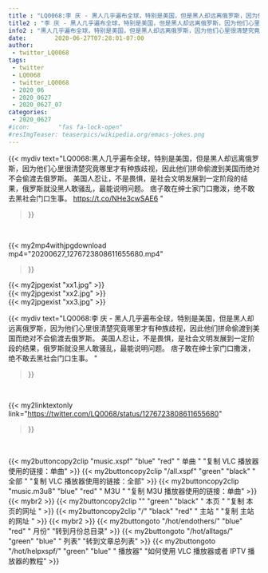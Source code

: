 ```yaml
---
title : "LQ0068:李 庆 - 黑人几乎遍布全球，特别是美国，但是黑人却远离俄罗斯，因为他们心里很清楚究竟哪里才有种族歧视，因此他们拼命偷渡到美国而绝对不会偷渡去俄罗斯。 美国人忍让，不是畏惧，是社会文明发展到一定阶段的结果，俄罗斯就没黑人敢骚乱，最能说明问题。 痞子敢在绅士家门口撒泼，绝不敢去黑社会门口生事。 "
title2 : "李 庆 - 黑人几乎遍布全球，特别是美国，但是黑人却远离俄罗斯，因为他们心里很清楚究竟哪里才有种族歧视，因此他们拼命偷渡到美国而绝对不会偷渡去俄罗斯。 美国人忍让，不是畏惧，是社会文明发展到一定阶段的结果，俄罗斯就没黑人敢骚乱，最能说明问题。 痞子敢在绅士家门口撒泼，绝不敢去黑社会门口生事。 "
info2 : "黑人几乎遍布全球，特别是美国，但是黑人却远离俄罗斯，因为他们心里很清楚究竟哪里才有种族歧视，因此他们拼命偷渡到美国而绝对不会偷渡去俄罗斯。 美国人忍让，不是畏惧，是社会文明发展到一定阶段的结果，俄罗斯就没黑人敢骚乱，最能说明问题。 痞子敢在绅士家门口撒泼，绝不敢去黑社会门口生事。 https://t.co/NHe3cwSAE6 "
date:        2020-06-27T07:28:01-07:00
author:
 - twitter_LQ0068
tags:
 - twitter
 - LQ0068
 - twitter_LQ0068
 - 2020_06
 - 2020_0627
 - 2020_0627_07
categories:
 - 2020_0627
#icon:        "fas fa-lock-open"
#resImgTeaser: teaserpics/wikipedia.org/emacs-jokes.png
---
```


{{< mydiv text="LQ0068:黑人几乎遍布全球，特别是美国，但是黑人却远离俄罗斯，因为他们心里很清楚究竟哪里才有种族歧视，因此他们拼命偷渡到美国而绝对不会偷渡去俄罗斯。 美国人忍让，不是畏惧，是社会文明发展到一定阶段的结果，俄罗斯就没黑人敢骚乱，最能说明问题。 痞子敢在绅士家门口撒泼，绝不敢去黑社会门口生事。 https://t.co/NHe3cwSAE6 "
>}}
<br>


{{< my2mp4withjpgdownload mp4="20200627_1276723808611655680.mp4"
>}}

{{< my2jpgexist "xx1.jpg" >}}<br>
{{< my2jpgexist "xx2.jpg" >}}<br>
{{< my2jpgexist "xx3.jpg" >}}<br>



{{< mydiv text="LQ0068:李 庆 - 黑人几乎遍布全球，特别是美国，但是黑人却远离俄罗斯，因为他们心里很清楚究竟哪里才有种族歧视，因此他们拼命偷渡到美国而绝对不会偷渡去俄罗斯。 美国人忍让，不是畏惧，是社会文明发展到一定阶段的结果，俄罗斯就没黑人敢骚乱，最能说明问题。 痞子敢在绅士家门口撒泼，绝不敢去黑社会门口生事。 "
>}}
<br>

{{< my2linktextonly link="https://twitter.com/LQ0068/status/1276723808611655680"
>}}


<br>

{{< my2buttoncopy2clip "music.xspf"        "blue"   "red"    " 单曲 "  "复制 VLC 播放器使用的链接：单曲" >}} {{< my2buttoncopy2clip "/all.xspf"         "green"  "black"  " 全部 "  "复制 VLC 播放器使用的链接：全部" >}} {{< my2buttoncopy2clip "music.m3u8"        "blue"   "red"    " M3U  "    "复制 M3U 播放器使用的链接：单曲" >}} {{< mybr2 >}} {{< my2buttoncopy2clip ""                  "green"  "black"  " 本页 "    "复制 本页的网址 " >}} {{< my2buttoncopy2clip "/"                 "black"  "red"    " 主站 "    "复制 主站的网址 " >}} {{< mybr2 >}} {{< my2buttongoto      "/hot/endothers/"   "blue"   "red"    " 月份"   "转到月份总目录" >}} {{< my2buttongoto      "/hot/alltags/"     "green"  "blue"   " 列表"   "转到文章总列表" >}} {{< my2buttongoto      "/hot/helpxspf/"    "green"  "blue"   " 播放器" "如何使用 VLC 播放器或者 IPTV 播放器的教程" >}} 
